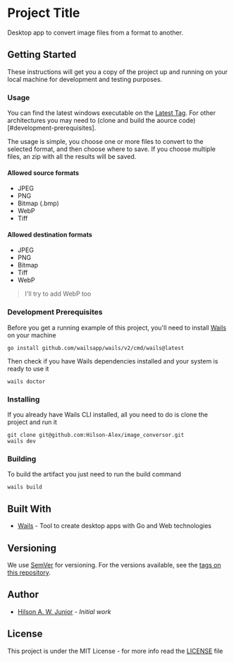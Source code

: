 # Project Title

Desktop app to convert image files from a format to another.

## Getting Started

These instructions will get you a copy of the project up and running on your local machine for development and testing purposes.

### Usage

You can find the latest windows executable on the [Latest Tag][latest-tag]. For other architectures you may need to (clone and build the aource code)[#development-prerequisites].

The usage is simple, you choose one or more files to convert to the selected format, and then choose where to save.
If you choose multiple files, an zip with all the results will be saved.

#### Allowed source formats

- JPEG
- PNG
- Bitmap (.bmp)
- WebP
- Tiff

#### Allowed destination formats

- JPEG
- PNG
- Bitmap
- Tiff
- WebP

> I'll try to add WebP too

### Development Prerequisites

Before you get a running example of this project, you'll need to install [Wails](https://wails.io) on your machine

```
go install github.com/wailsapp/wails/v2/cmd/wails@latest
```

Then check if you have Wails dependencies installed and your system is ready to use it

```
wails doctor
```

### Installing

If you already have Wails CLI installed, all you need to do is clone the project and run it

```
git clone git@github.com:Hilson-Alex/image_conversor.git
wails dev
```

### Building

To build the artifact you just need to run the build command

```
wails build
```

## Built With

* [Wails](https://wails.io) - Tool to create desktop apps with Go and Web technologies

## Versioning

We use [SemVer](http://semver.org/) for versioning. For the versions available, see the [tags on this repository](https://github.com/Hilson-Alex/image_conversor/releases). 

## Author

- [Hilson A. W. Junior][Hilson-Alex] - *Initial work*


## License

This project is under the MIT License - for more info read the [LICENSE](LICENSE) file

[Hilson-Alex]: https://github.com/Hilson-Alex
[latest-tag]: https://github.com/Hilson-Alex/image_conversor/releases/tag/1.1.0
